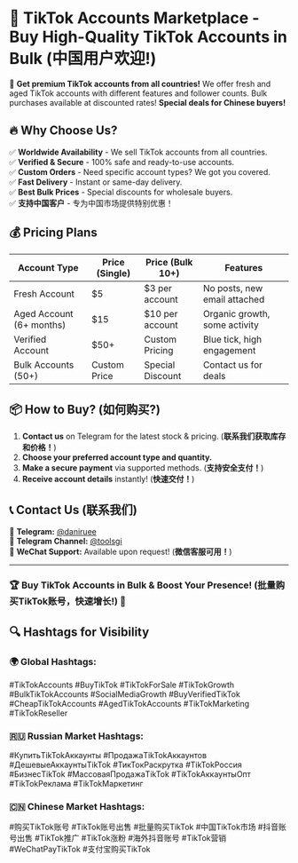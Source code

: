 # 📢 TikTok Accounts Marketplace - Buy High-Quality TikTok Accounts in Bulk (中国用户欢迎!)

🚀 **Get premium TikTok accounts from all countries!** We offer fresh and aged TikTok accounts with different features and follower counts. Bulk purchases available at discounted rates! **Special deals for Chinese buyers!**

## 🔥 Why Choose Us?
✅ **Worldwide Availability** - We sell TikTok accounts from all countries.  
✅ **Verified & Secure** - 100% safe and ready-to-use accounts.  
✅ **Custom Orders** - Need specific account types? We got you covered.  
✅ **Fast Delivery** - Instant or same-day delivery.  
✅ **Best Bulk Prices** - Special discounts for wholesale buyers.  
✅ **支持中国客户** - 专为中国市场提供特别优惠！  

## 💰 Pricing Plans
| **Account Type**  | **Price (Single)**  | **Price (Bulk 10+)** | **Features**  |
|------------------|----------------|------------------|-------------|
| Fresh Account   | $5  | $3 per account | No posts, new email attached  |
| Aged Account (6+ months) | $15 | $10 per account | Organic growth, some activity  |
| Verified Account  | $50+  | Custom Pricing | Blue tick, high engagement  |
| Bulk Accounts (50+) | Custom Price | Special Discount | Contact us for deals  |

## 📦 How to Buy? (如何购买?)
1. **Contact us** on Telegram for the latest stock & pricing. (**联系我们获取库存和价格！**)
2. **Choose your preferred account type and quantity.**
3. **Make a secure payment** via supported methods. (**支持安全支付！**)
4. **Receive account details** instantly! (**快速交付！**)

## 📞 Contact Us (联系我们)
📢 **Telegram:** [@daniruee](https://t.me/daniruee)  
📢 **Telegram Channel:** [@toolsgi](https://t.me/toolsgi)  
📢 **WeChat Support:** Available upon request! (**微信客服可用！**)

---

### 🏆 Buy TikTok Accounts in Bulk & Boost Your Presence! (批量购买TikTok账号，快速增长!) 🚀

## 🔍 Hashtags for Visibility
### 🌍 Global Hashtags:
#TikTokAccounts  #BuyTikTok  #TikTokForSale  #TikTokGrowth  #BulkTikTokAccounts  #SocialMediaGrowth  #BuyVerifiedTikTok  #CheapTikTokAccounts  #AgedTikTokAccounts  #TikTokMarketing  #TikTokReseller  

### 🇷🇺 Russian Market Hashtags:
#КупитьTikTokАккаунты  #ПродажаTikTokАккаунтов  #ДешевыеАккаунтыTikTok  #ТикТокРаскрутка  #TikTokРоссия  #БизнесTikTok  #МассоваяПродажаTikTok  #TikTokАккаунтыОпт  #TikTokРеклама  #TikTokМаркетинг  

### 🇨🇳 Chinese Market Hashtags:
#购买TikTok账号  #TikTok账号出售  #批量购买TikTok  #中国TikTok市场  #抖音账号出售  #TikTok推广  #TikTok涨粉  #海外抖音账号  #TikTok营销  #WeChatPayTikTok  #支付宝购买TikTok  

